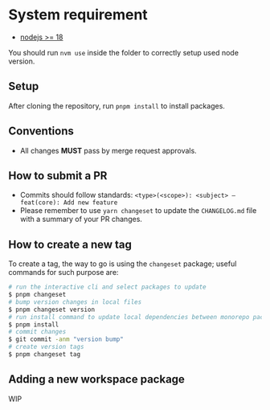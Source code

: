 # System requirement

* [nodejs >= 18](https://nodejs.org/en/)

You should run `nvm use` inside the folder to correctly setup used node version.

## Setup

After cloning the repository, run `pnpm install` to install packages.

## Conventions

* All changes **MUST** pass by merge request approvals.

## How to submit a PR

* Commits should follow standards: `<type>(<scope>): <subject> – feat(core): Add new feature`
* Please remember to use `yarn changeset` to update the `CHANGELOG.md` file with a summary of your PR changes.

## How to create a new tag

To create a tag, the way to go is using the `changeset` package; useful commands for such purpose are:

```sh
# run the interactive cli and select packages to update
$ pnpm changeset 
# bump version changes in local files
$ pnpm changeset version
# run install command to update local dependencies between monorepo packages
$ pnpm install
# commit changes
$ git commit -anm "version bump"
# create version tags
$ pnpm changeset tag
```

## Adding a new workspace package

WIP

